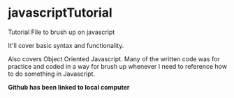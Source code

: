 # javascriptTutorial
Tutorial File to brush up on javascript

It'll cover basic syntax and functionality.

Also covers Object Oriented Javascript. Many of the written code was for practice and coded in a way for brush up whenever I need to reference how to do something in Javascript. 

**Github has been linked to local computer**
